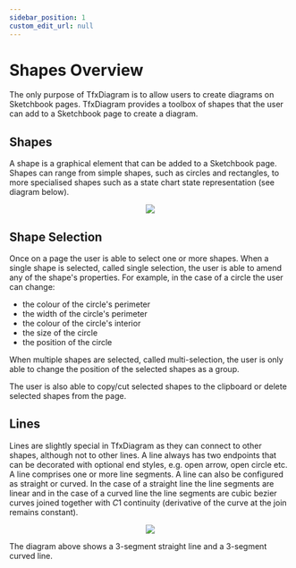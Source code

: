 ```yaml
---
sidebar_position: 1
custom_edit_url: null
---
```


# Shapes Overview

The only purpose of TfxDiagram is to allow users to create diagrams on Sketchbook pages. TfxDiagram provides a toolbox of shapes that the user can add to a Sketchbook page to create a diagram.

## Shapes

A shape is a graphical element that can be added to a Sketchbook page. Shapes can range from simple shapes, such as circles and rectangles, to more specialised shapes such as a state chart state representation (see diagram below).

<p align="center">
<img src="/img/shapes/state.drawio.svg" />
</p>

## Shape Selection

Once on a page the user is able to select one or more shapes. When a single shape is selected, called single selection, the user is able to amend any of the shape's properties. For example, in the case of a circle the user can change:

- the colour of the circle's perimeter
- the width of the circle's perimeter
- the colour of the circle's interior
- the size of the circle
- the position of the circle

When multiple shapes are selected, called multi-selection, the user is only able to change the position of the selected shapes as a group.

The user is also able to copy/cut selected shapes to the clipboard or delete selected shapes from the page.

## Lines

Lines are slightly special in TfxDiagram as they can connect to other shapes, although not to other lines. A line always has two endpoints that can be decorated with optional end styles, e.g. open arrow, open circle etc. A line comprises one or more line segments. A line can also be configured as straight or curved. In the case of a straight line the line segments are linear and in the case of a curved line the line segments are cubic bezier curves joined together with $C1$ continuity (derivative of the curve at the join remains constant).

<p align="center">
<img src="/img/shapes/lines.jpg" />
</p>

The diagram above shows a 3-segment straight line and a 3-segment curved line.
